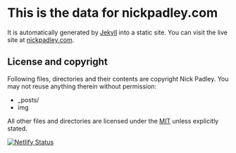 # This is the data for nickpadley.com

It is automatically generated by [Jekyll](http://github.com/mojombo/jekyll) into a static site. You can visit the live site at [nickpadley.com](http://nickpadley.com).

## License and copyright

Following files, directories and their contents are copyright Nick Padley. You may not reuse anything therein without permission:

* _posts/
* img

All other files and directories are licensed under the [MIT](http://www.opensource.org/licenses/mit-license.php) unless explicitly stated.

[![Netlify Status](https://api.netlify.com/api/v1/badges/acf7857a-3c37-48ad-995c-9af2980506ed/deploy-status)](https://app.netlify.com/sites/nickpadley/deploys)